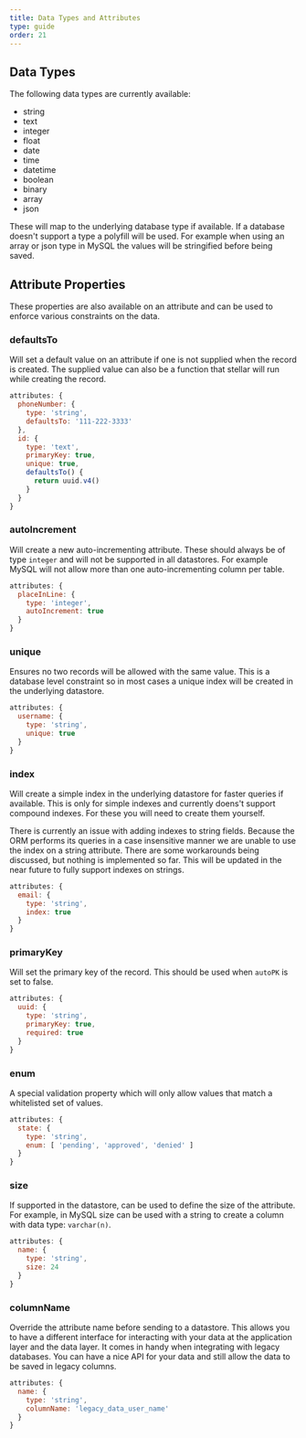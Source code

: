 ```yaml
---
title: Data Types and Attributes
type: guide
order: 21
---
```


## Data Types

The following data types are currently available:

* string
* text
* integer
* float
* date
* time
* datetime
* boolean
* binary
* array
* json

These will map to the underlying database type if available. If a database doesn't support a type a polyfill will be used. For example when using an array or json type in MySQL the values will be stringified before being saved.

## Attribute Properties

These properties are also available on an attribute and can be used to enforce various constraints on the data.

### defaultsTo

Will set a default value on an attribute if one is not supplied when the record is created. The supplied value can also be a
function that stellar will run while creating the record.

```js
attributes: {
  phoneNumber: {
    type: 'string',
    defaultsTo: '111-222-3333'
  },
  id: {
    type: 'text',
    primaryKey: true,
    unique: true,
    defaultsTo() {
      return uuid.v4()
    }
  }
}
```

### autoIncrement

Will create a new auto-incrementing attribute. These should always be of type `integer` and will not be supported in all datastores. For example MySQL will not allow more than one auto-incrementing
column per table.

```js
attributes: {
  placeInLine: {
    type: 'integer',
    autoIncrement: true
  }
}
```

### unique

Ensures no two records will be allowed with the same value. This is a database level constraint so in most cases a unique index will be created in the underlying datastore.

```js
attributes: {
  username: {
    type: 'string',
    unique: true
  }
}
```

### index

Will create a simple index in the underlying datastore for faster queries if available. This is only for simple indexes and currently doens't support compound indexes. For these you will need to create them yourself.

There is currently an issue with adding indexes to string fields. Because the ORM performs its queries in a case insensitive manner we are unable to use the index on a string attribute. There are some workarounds being discussed, but nothing is implemented so far. This will be updated in the near future to fully support indexes on strings.

```js
attributes: {
  email: {
    type: 'string',
    index: true
  }
}
```

### primaryKey

Will set the primary key of the record. This should be used when `autoPK` is set to false.

```js
attributes: {
  uuid: {
    type: 'string',
    primaryKey: true,
    required: true
  }
}
```

### enum

A special validation property which will only allow values that match a whitelisted set of values.

```js
attributes: {
  state: {
    type: 'string',
    enum: [ 'pending', 'approved', 'denied' ]
  }
}
```

### size

If supported in the datastore, can be used to define the size of the attribute. For example, in MySQL size can be used with a string to create a column with data type: `varchar(n)`.

```js
attributes: {
  name: {
    type: 'string',
    size: 24
  }
}
```

### columnName

Override the attribute name before sending to a datastore. This allows you to have a different interface for interacting with your data at the application layer and the data layer. It comes in handy when integrating with legacy databases. You can have a nice API for your data and still allow the data to be saved in legacy columns.

```js
attributes: {
  name: {
    type: 'string',
    columnName: 'legacy_data_user_name'
  }
}
```
